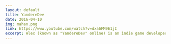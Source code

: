 ```yaml
---
layout: default
title: YandereDev
date: 2016-04-10
img: mahan.png
link: https://www.youtube.com/watch?v=dxa6FM9E1jI
excerpt: Alex (known as "YandereDev" online) is an indie game developer and former industry game programmer known for his <a href="https://yanderedev.wordpress.com/" target="_blank">work-in-progress</a> stealth action video game tentatively titled <a href="https://yanderesimulator.com/" target="_blank">Yandere Simulator</a>. At first his project was very well received by the <em>YouTube</em> gaming community when he started it in 2014 until the developer upset some fans and started receiving criticism about the length of his development despite working full-time on the game and receiving funds from <em>Patreon</em> supporters. Criticism morphed into targeted hate videos, death threats, and slanderous accusations of pedophilia on his social media. The fallout resulted in massive stress and further delaying of the game's completion.
---
```

